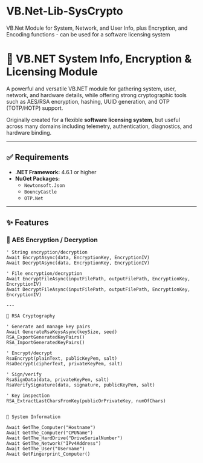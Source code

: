 # VB.Net-Lib-SysCrypto
VB.Net Module for System, Network, and User Info, plus Encryption, and Encoding functions - can be used for a software licensing system

# 🔐 VB.NET System Info, Encryption & Licensing Module

A powerful and versatile VB.NET module for gathering system, user, network, and hardware details, while offering strong cryptographic tools such as AES/RSA encryption, hashing, UUID generation, and OTP (TOTP/HOTP) support.

Originally created for a flexible **software licensing system**, but useful across many domains including telemetry, authentication, diagnostics, and hardware binding.

---

## ✅ Requirements

- **.NET Framework:** 4.6.1 or higher
- **NuGet Packages:**
  - `Newtonsoft.Json`
  - `BouncyCastle`
  - `OTP.Net`

---

## ✨ Features

### 🔐 AES Encryption / Decryption

```vb.net
' String encryption/decryption
Await EncryptAsync(data, EncryptionKey, EncryptionIV)
Await DecryptAsync(data, EncryptionKey, EncryptionIV)

' File encryption/decryption
Await EncryptFileAsync(inputFilePath, outputFilePath, EncryptionKey, EncryptionIV)
Await DecryptFileAsync(inputFilePath, outputFilePath, EncryptionKey, EncryptionIV)

---

🔑 RSA Cryptography

' Generate and manage key pairs
Await GenerateRsaKeysAsync(keySize, seed)
RSA_ExportGeneratedKeyPairs()
RSA_ImportGeneratedKeyPairs()

' Encrypt/decrypt
RsaEncrypt(plainText, publicKeyPem, salt)
RsaDecrypt(cipherText, privateKeyPem, salt)

' Sign/verify
RsaSignData(data, privateKeyPem, salt)
RsaVerifySignature(data, signature, publicKeyPem, salt)

' Key inspection
RSA_ExtractLastCharsFromKey(publicOrPrivateKey, numOfChars)


🧠 System Information

Await GetThe_Computer("Hostname")
Await GetThe_Computer("CPUName")
Await GetThe_HardDrive("DriveSerialNumber")
Await GetThe_Network("IPv4Address")
Await GetThe_User("Username")
Await GetFingerprint_Computer()


